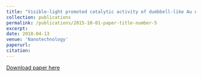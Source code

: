 ```yaml
---
title: "Visible-light promoted catalytic activity of dumbbell-like Au nanorods supported on graphene/TiO2 sheets towards hydrogenation reaction"
collection: publications
permalink: /publications/2015-10-01-paper-title-number-5
excerpt: 
date: 2018-04-13
venue: 'Nanotechnology'
paperurl: 
citation: 
---
```


[Download paper here](http://academicpages.github.io/files/paper3.pdf)
